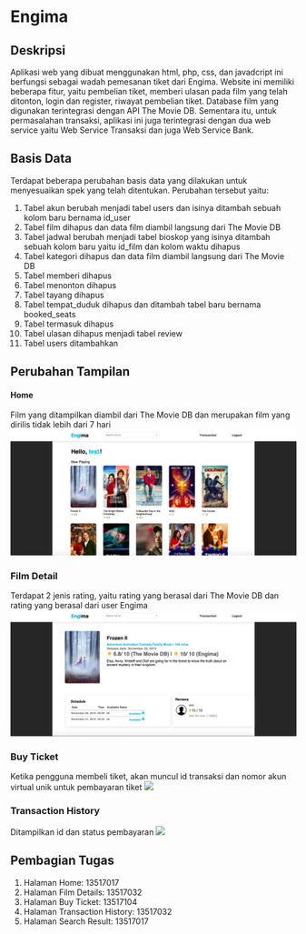 # Engima

## Deskripsi
Aplikasi web yang dibuat menggunakan html, php, css, dan javadcript ini berfungsi sebagai wadah pemesanan tiket dari Engima. Website ini memiliki beberapa fitur, yaitu pembelian tiket, memberi ulasan pada film yang telah ditonton, login dan register, riwayat pembelian tiket. 
Database film yang digunakan terintegrasi dengan API The Movie DB. Sementara itu, untuk permasalahan transaksi, aplikasi ini juga terintegrasi dengan dua web service yaitu Web Service Transaksi dan juga Web Service Bank.

## Basis Data
Terdapat beberapa perubahan basis data yang dilakukan untuk menyesuaikan spek yang telah ditentukan. Perubahan tersebut yaitu:
1. Tabel akun berubah menjadi tabel users dan isinya ditambah sebuah kolom baru bernama id_user
2. Tabel film dihapus dan data film diambil langsung dari The Movie DB
3. Tabel jadwal berubah menjadi tabel bioskop yang isinya ditambah sebuah kolom baru yaitu id_film dan kolom waktu dihapus
4. Tabel kategori dihapus dan data film diambil langsung dari The Movie DB
5. Tabel memberi dihapus
6. Tabel menonton dihapus
7. Tabel tayang dihapus
8. Tabel tempat_duduk dihapus dan ditambah tabel baru bernama booked_seats
9. Tabel termasuk dihapus
10. Tabel ulasan dihapus menjadi tabel review
11. Tabel users ditambahkan

## Perubahan Tampilan
#### Home
Film yang ditampilkan diambil dari The Movie DB dan merupakan film yang dirilis tidak lebih dari 7 hari
![](mocks/home.png)

### Film Detail
Terdapat 2 jenis rating, yaitu rating yang berasal dari The Movie DB dan rating yang berasal dari user Engima
![](mocks/details.png)

### Buy Ticket
Ketika pengguna membeli tiket, akan muncul id transaksi dan nomor akun virtual unik untuk pembayaran tiket
![](mocks/buyticket.png)

### Transaction History
Ditampilkan id dan status pembayaran
![](mocks/transactionhistory.png)

## Pembagian Tugas
1. Halaman Home: 13517017
2. Halaman Film Details: 13517032
3. Halaman Buy Ticket: 13517104
4. Halaman Transaction History: 13517032
5. Halaman Search Result: 13517017
